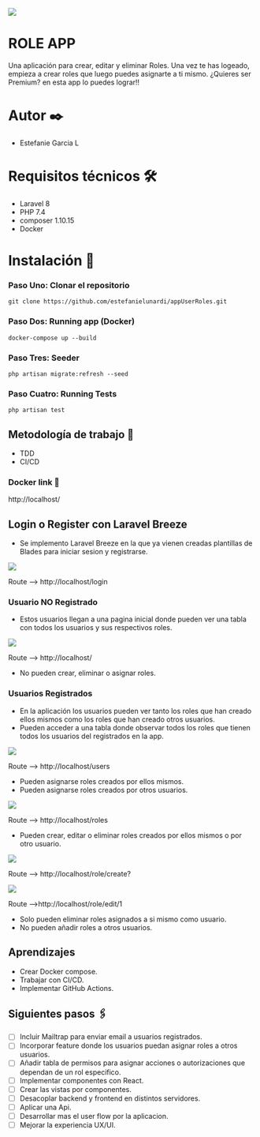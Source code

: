 ![](public/image/role.png)

# ROLE APP

Una aplicación para crear, editar y eliminar Roles. Una vez te has logeado, empieza a crear roles que luego puedes asignarte a ti mismo. ¿Quieres ser Premium? en esta app lo puedes lograr!! 

# Autor ✒️

- Estefanie Garcia L

# Requisitos técnicos 🛠️

-   Laravel 8
-   PHP 7.4
-   composer 1.10.15
-   Docker

# Instalación 🚀

### Paso Uno: Clonar el repositorio 

`git clone https://github.com/estefanielunardi/appUserRoles.git` 

### Paso Dos: Running app (Docker)

`docker-compose up --build`

### Paso Tres: Seeder

`php artisan migrate:refresh --seed`

### Paso Cuatro: Running Tests

`php artisan test`

## Metodología de trabajo 💪

-   TDD
-   CI/CD

### Docker link 🌟

http://localhost/


## Login o Register con Laravel Breeze

-  Se implemento Laravel Breeze en la que ya vienen creadas plantillas de Blades para iniciar sesion y registrarse.

![](public/image/blade-login-form.png)

Route --> http://localhost/login

### Usuario NO Registrado

-  Estos usuarios llegan a una pagina inicial donde pueden ver una tabla con todos los usuarios y sus respectivos roles.

![](public/image/blade-user-no-Auth.png)

Route --> http://localhost/

-  No pueden crear, eliminar o asignar roles.

### Usuarios Registrados

-   En la aplicación los usuarios pueden ver tanto los roles que han creado ellos mismos como los roles que han creado otros usuarios.
-   Pueden acceder a una tabla donde observar todos los roles que tienen todos los usuarios del registrados en la app.

![](public/image/blade-user-Auth.png)

Route --> http://localhost/users

-   Pueden asignarse roles creados por ellos mismos.
-   Pueden asignarse roles creados por otros usuarios.

![](public/image/blade-user-Auth-roles.png)

Route --> http://localhost/roles

-   Pueden crear, editar o eliminar roles creados por ellos mismos o por otro usuario.

![](public/image/blade-add-role.png)

Route --> http://localhost/role/create?

![](public/image/blade-edit-role.png)

Route -->http://localhost/role/edit/1


-   Solo pueden eliminar roles asignados a si mismo como usuario.
-   No pueden añadir roles a otros usuarios.

## Aprendizajes

-   Crear Docker compose.
-   Trabajar con CI/CD.
-   Implementar GitHub Actions.

## Siguientes pasos 🖇️

- [ ] Incluir Mailtrap para enviar email a usuarios registrados.
- [ ] Incorporar feature donde los usuarios puedan asignar roles a otros usuarios.
- [ ] Añadir tabla de permisos para asignar acciones o autorizaciones que dependan de un rol especifico.
- [ ] Implementar componentes con React.
- [ ] Crear las vistas por componentes.
- [ ] Desacoplar backend y frontend en distintos servidores. 
- [ ] Aplicar una Api.
- [ ] Desarrollar mas el user flow por la aplicacion.
- [ ] Mejorar la experiencia UX/UI.
